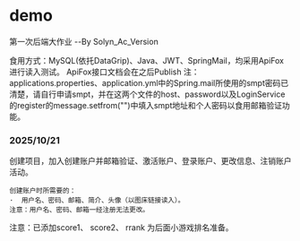 # demo
第一次后端大作业  --By  Solyn_Ac_Version

食用方式：MySQL(依托DataGrip)、Java、JWT、SpringMail，均采用ApiFox进行读入测试。
ApiFox接口文档会在之后Publish
注：applications.properties、application.yml中的Spring.mail所使用的smpt密码已清楚，请自行申请smpt，并在这两个文件的host、password以及LoginService的register的message.setfrom("")中填入smpt地址和个人密码以食用邮箱验证功能。

### 2025/10/21
创建项目，加入创建账户并邮箱验证、激活账户、登录账户、更改信息、注销账户活动。  
```
创建账户时所需要的：
·  用户名、密码、邮箱、简介、头像（以图床链接读入）。
注意：用户名、密码、邮箱一经注册无法更改。
```
注意：已添加score1、 score2、 rrank 为后面小游戏排名准备。

